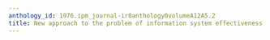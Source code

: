 ```yaml
---
anthology_id: 1976.ipm_journal-ir0anthology0volumeA12A5.2
title: New approach to the problem of information system effectiveness evaluation
---
```

